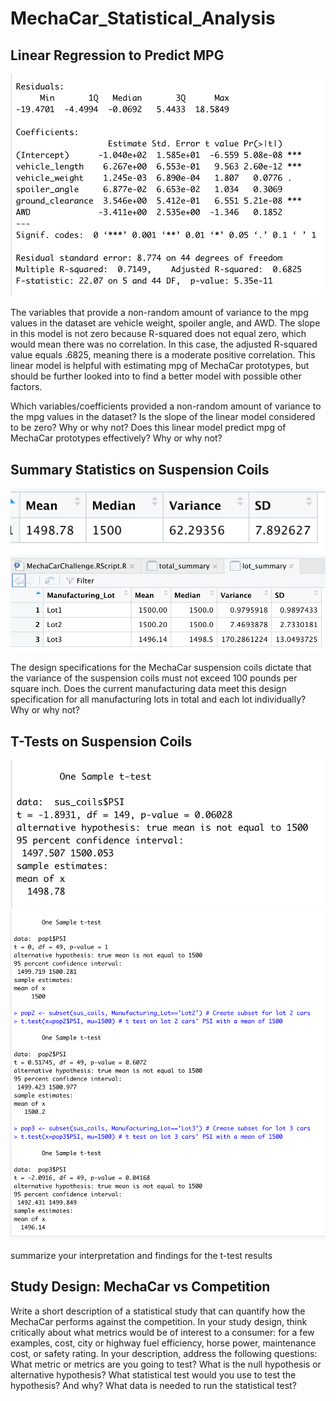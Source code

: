 # MechaCar_Statistical_Analysis

## Linear Regression to Predict MPG
![Alt Text](https://github.com/abbys114/MechaCar_Statistical_Analysis/blob/main/Screen%20Shot%202021-04-08%20at%2012.54.36%20PM.png)

The variables that provide a non-random amount of variance to the mpg values in the dataset are vehicle weight, spoiler angle, and AWD.  The slope in this model is not zero because R-squared does not equal zero, which would mean there was no correlation.  In this case, the adjusted R-squared value equals .6825, meaning there is a moderate positive correlation.  This linear model is helpful with estimating mpg of MechaCar prototypes, but should be further looked into to find a better model with possible other factors.

Which variables/coefficients provided a non-random amount of variance to the mpg values in the dataset?
Is the slope of the linear model considered to be zero? Why or why not?
Does this linear model predict mpg of MechaCar prototypes effectively? Why or why not?


## Summary Statistics on Suspension Coils
![Alt Text](https://github.com/abbys114/MechaCar_Statistical_Analysis/blob/main/Screen%20Shot%202021-04-09%20at%209.48.28%20PM.png)
![Alt Text](https://github.com/abbys114/MechaCar_Statistical_Analysis/blob/main/Screen%20Shot%202021-04-09%20at%209.06.15%20PM.png)

The design specifications for the MechaCar suspension coils dictate that the variance of the suspension coils must not exceed 100 pounds per square inch. Does the current manufacturing data meet this design specification for all manufacturing lots in total and each lot individually? Why or why not?

## T-Tests on Suspension Coils
![Alt Text](https://github.com/abbys114/MechaCar_Statistical_Analysis/blob/main/Screen%20Shot%202021-04-09%20at%2010.18.15%20PM.png)
![Alt Text](https://github.com/abbys114/MechaCar_Statistical_Analysis/blob/main/Screen%20Shot%202021-04-09%20at%2010.18.54%20PM.png)

summarize your interpretation and findings for the t-test results

## Study Design: MechaCar vs Competition
Write a short description of a statistical study that can quantify how the MechaCar performs against the competition. In your study design, think critically about what metrics would be of interest to a consumer: for a few examples, cost, city or highway fuel efficiency, horse power, maintenance cost, or safety rating.
In your description, address the following questions:
What metric or metrics are you going to test?
What is the null hypothesis or alternative hypothesis?
What statistical test would you use to test the hypothesis? And why?
What data is needed to run the statistical test?

